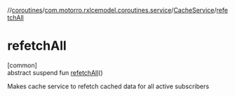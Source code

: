 //[coroutines](../../../index.md)/[com.motorro.rxlcemodel.coroutines.service](../index.md)/[CacheService](index.md)/[refetchAll](refetch-all.md)

# refetchAll

[common]\
abstract suspend fun [refetchAll](refetch-all.md)()

Makes cache service to refetch cached data for all active subscribers
